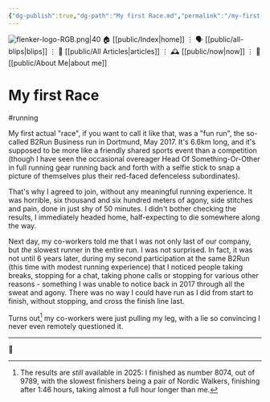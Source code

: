 ```yaml
---
{"dg-publish":true,"dg-path":"My first Race.md","permalink":"/my-first-race/","title":"My first Race","created":"2025-05-04T20:48:28","updated":"2025-05-04T21:03:19"}
---
```



<div class="transclusion internal-embed is-loaded"><div class="markdown-embed">




![flenker-logo-RGB.png|40](/img/user/attachments/flenker-logo-RGB.png)
🏠 [[public/Index\|home]]  ⋮ 🗣️ [[public/all-blips\|blips]] ⋮  📝 [[public/All Articles\|articles]]  ⋮ 🕰️ [[public/now\|now]] ⋮ 🪪 [[public/About Me\|about me]]


</div></div>


# My first Race

#running

My first actual "race", if you want to call it like that, was a "fun run", the so-called B2Run Business run in Dortmund, May 2017. It's 6.6km long, and it's supposed to be more like a friendly shared sports event than a competition (though I have seen the occasional overeager Head Of Something-Or-Other in full running gear running back and forth with a selfie stick to snap a picture of themselves plus their red-faced defenceless subordinates).

That's why I agreed to join, without any meaningful running experience.
It was horrible, six thousand and six hundred meters of agony, side stitches and pain, done in just shy of 50 minutes. I didn't bother checking the results, I immediately headed home, half-expecting to die somewhere along the way.

Next day, my co-workers told me that I was not only last of our company, but _the_ slowest runner in the entire run. I was not surprised. In fact, it was not until 6 years later, during my second participation at the same B2Run (this time with modest running experience) that I noticed people taking breaks, stopping for a chat, taking phone calls or stopping for various other reasons - something I was unable to notice back in 2017 through all the sweat and agony. There was no way I could have run as I did from start to finish, without stopping, and cross the finish line last.

Turns out[^1] my co-workers were just pulling my leg, with a lie so convincing I never even remotely questioned it.

- - -

👾

[^1]: The results are _still_ available in 2025: I finished as number 8074, out of 9789, with the slowest finishers being a pair of Nordic Walkers, finishing after 1:46 hours, taking almost a full hour longer than me.
